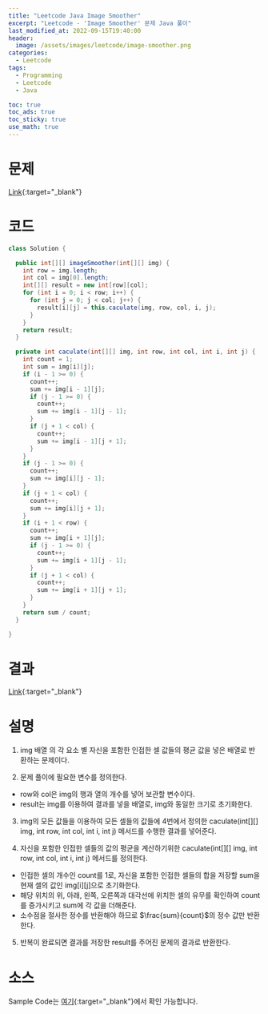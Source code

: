```yaml
---
title: "Leetcode Java Image Smoother"
excerpt: "Leetcode - 'Image Smoother' 문제 Java 풀이"
last_modified_at: 2022-09-15T19:40:00
header:
  image: /assets/images/leetcode/image-smoother.png
categories:
  - Leetcode
tags:
  - Programming
  - Leetcode
  - Java

toc: true
toc_ads: true
toc_sticky: true
use_math: true
---
```

# 문제
[Link](https://leetcode.com/problems/image-smoother){:target="_blank"}

# 코드
```java
class Solution {

  public int[][] imageSmoother(int[][] img) {
    int row = img.length;
    int col = img[0].length;
    int[][] result = new int[row][col];
    for (int i = 0; i < row; i++) {
      for (int j = 0; j < col; j++) {
        result[i][j] = this.caculate(img, row, col, i, j);
      }
    }
    return result;
  }

  private int caculate(int[][] img, int row, int col, int i, int j) {
    int count = 1;
    int sum = img[i][j];
    if (i - 1 >= 0) {
      count++;
      sum += img[i - 1][j];
      if (j - 1 >= 0) {
        count++;
        sum += img[i - 1][j - 1];
      }
      if (j + 1 < col) {
        count++;
        sum += img[i - 1][j + 1];
      }
    }
    if (j - 1 >= 0) {
      count++;
      sum += img[i][j - 1];
    }
    if (j + 1 < col) {
      count++;
      sum += img[i][j + 1];
    }
    if (i + 1 < row) {
      count++;
      sum += img[i + 1][j];
      if (j - 1 >= 0) {
        count++;
        sum += img[i + 1][j - 1];
      }
      if (j + 1 < col) {
        count++;
        sum += img[i + 1][j + 1];
      }
    }
    return sum / count;
  }

}
```

# 결과
[Link](https://leetcode.com/submissions/detail/800377895/){:target="_blank"}

# 설명
1. img 배열 의 각 요소 별 자신을 포함한 인접한 셀 값들의 평균 값을 넣은 배열로 반환하는 문제이다.

2. 문제 풀이에 필요한 변수를 정의한다.
- row와 col은 img의 행과 열의 개수를 넣어 보관할 변수이다.
- result는 img를 이용하여 결과를 넣을 배열로, img와 동일한 크기로 초기화한다.

3. img의 모든 값들을 이용하여 모든 셀들의 값들에 4번에서 정의한 caculate(int[][] img, int row, int col, int i, int j) 메서드를 수행한 결과를 넣어준다.

4. 자신을 포함한 인접한 셀들의 값의 평균을 계산하기위한 caculate(int[][] img, int row, int col, int i, int j) 메서드를 정의한다.
- 인접한 셀의 개수인 count를 1로, 자신을 포함한 인접한 셀들의 합을 저장할 sum을 현재 셀의 값인 img[i][j]으로 초기화한다.
- 해당 위치의 위, 아래, 왼쪽, 오른쪽과 대각선에 위치한 셀의 유무를 확인하여 count를 증가시키고 sum에 각 값을 더해준다.
- 소수점을 절사한 정수를 반환해야 하므로 $\frac{sum}{count}$의 정수 값만 반환한다.

5. 반복이 완료되면 결과를 저장한 result를 주어진 문제의 결과로 반환한다.

# 소스
Sample Code는 [여기](https://github.com/GracefulSoul/leetcode/blob/master/src/main/java/gracefulsoul/problems/ImageSmoother.java){:target="_blank"}에서 확인 가능합니다.